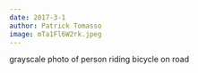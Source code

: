 ```yaml
---
date: 2017-3-1
author: Patrick Tomasso
image: mTa1Fl6W2rk.jpeg
---
```

grayscale photo of person riding bicycle on road